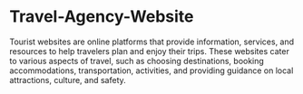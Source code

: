 # Travel-Agency-Website
Tourist websites are online platforms that provide information, services, and resources to help travelers plan and enjoy their trips. These websites cater to various aspects of travel, such as choosing destinations, booking accommodations, transportation, activities, and providing guidance on local attractions, culture, and safety. 
